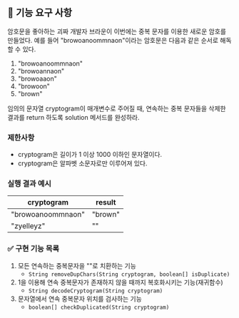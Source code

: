 ## 🚀 기능 요구 사항

암호문을 좋아하는 괴짜 개발자 브라운이 이번에는 중복 문자를 이용한 새로운 암호를 만들었다. 예를 들어 "browoanoommnaon"이라는 암호문은 다음과 같은 순서로 해독할 수 있다.

1. "browoanoommnaon"
2. "browoannaon"
3. "browoaaon"
4. "browoon"
5. "brown"

임의의 문자열 cryptogram이 매개변수로 주어질 때, 연속하는 중복 문자들을 삭제한 결과를 return 하도록 solution 메서드를 완성하라.

### 제한사항

- cryptogram은 길이가 1 이상 1000 이하인 문자열이다.
- cryptogram은 알파벳 소문자로만 이루어져 있다.

### 실행 결과 예시

| cryptogram | result |
| --- | --- |
| "browoanoommnaon" | "brown" |
| "zyelleyz" | "" |

### ✅ 구현 기능 목록
1. 모든 연속하는 중복문자을 ""로 치환하는 기능
	- `String removeDupChars(String cryptogram, boolean[] isDuplicate)`
2. 1을 이용해 연속 중복문자가 존재하지 않을 때까지 복호화시키는 기능(재귀함수)
	- `String decodeCryptogram(String cryptogram)`
3. 문자열에서 연속 중복문자 위치를 검사하는 기능
	- `boolean[] checkDuplicated(String cryptogram)`
